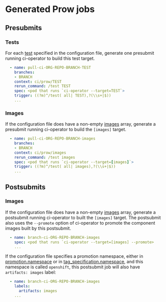 # Generated Prow jobs

## Presubmits

### Tests

For each
[test](https://github.com/openshift/ci-operator/blob/master/CONFIGURATION.md#tests)
specified in the configuration file, generate one presubmit running ci-operator
to build this test target.

```yaml
  - name: pull-ci-ORG-REPO-BRANCH-TEST
    branches:
    - BRANCH
    context: ci/prow/TEST
    rerun_command: /test TEST
    spec: <pod that runs `ci-operator --target=TEST`>
    trigger: ((?m)^/test( all| TEST),?(\\s+|$))
    ...
```

### Images

If the configuration file does have a non-empty
[images](https://github.com/openshift/ci-operator/blob/master/CONFIGURATION.md#images)
array, generate a presubmit running ci-operator to build the `[images]` target.


```yaml
  - name: pull-ci-ORG-REPO-BRANCH-images
    branches:
    - BRANCH
    context: ci/prow/images
    rerun_command: /test images
    spec: <pod that runs `ci-operator --target=[images]`>
    trigger: ((?m)^/test( all| images),?(\\s+|$))
    ...
```

## Postsubmits

### Images

If the configuration file does have a non-empty
[images](https://github.com/openshift/ci-operator/blob/master/CONFIGURATION.md#images)
array, generate a postsubmit running ci-operator to built the `[images]`
target. The postsubmit also uses the `--promote` option of ci-operator to
promote the component images built by this postsubmit.

```yaml
  - name: branch-ci-ORG-REPO-BRANCH-images
    spec: <pod that runs `ci-operator --target=[images] --promote>
    ...
```

If the configuration file specifies a promotion namespace, either in
[promotion.namespace](https://github.com/openshift/ci-operator/blob/master/CONFIGURATION.md#promotionnamespace)
or in
[tag_specification.namespace](https://github.com/openshift/ci-operator/blob/master/CONFIGURATION.md#tag_specificationnamespace),
and this namespace is called `openshift`, this postsubmit job will also have `artifacts: images` label:

```yaml
  - name: branch-ci-ORG-REPO-BRANCH-images
    labels:
      artifacts: images
    ...
```
